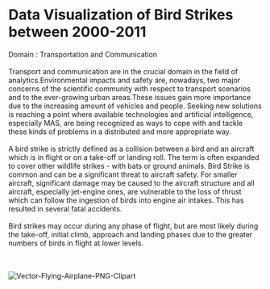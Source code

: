 # Data Visualization of Bird Strikes between 2000-2011
Domain : Transportation and Communication
<br><br>
Transport and communication are in the crucial domain in the field of analytics.Environmental impacts and safety are, nowadays, two major concerns of the scientific community with respect to transport scenarios and to the ever-growing urban areas.These issues gain more importance due to the increasing amount of vehicles and people. Seeking new solutions is reaching a point where available technologies and artificial intelligence, especially MAS, are being recognized as ways to cope with and tackle these kinds of problems in a distributed and more appropriate way.
<br><br>
      A bird strike is strictly defined as a collision between a bird and an aircraft which is in flight or on a take-off or landing roll. The term is often expanded to cover other wildlife strikes - with bats or ground animals. Bird Strike is common and can be a significant threat to aircraft safety. For smaller aircraft, significant damage may be caused to the aircraft structure and all aircraft, especially jet-engine ones, are vulnerable to the loss of thrust which can follow the ingestion of birds into engine air intakes. This has resulted in several fatal accidents.
     <br> <br>
      Bird strikes may occur during any phase of flight, but are most likely during the take-off, initial climb, approach and landing phases due to the greater numbers of birds in flight at lower levels.

<br><br>
![Vector-Flying-Airplane-PNG-Clipart](https://github.com/vishalmdesai/Data-Visualization-of-Bird-Strikes-between-2000-2011/assets/153223711/3780e5b7-7a7a-4bce-9a76-9a737bdcc3e4)
